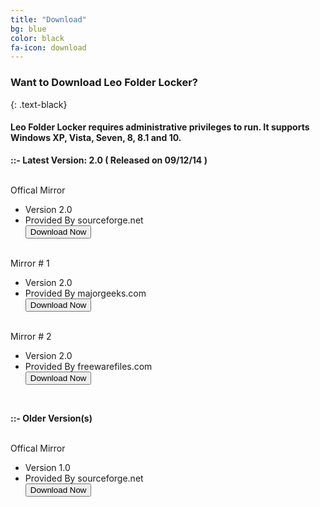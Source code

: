 ```yaml
---
title: "Download"
bg: blue
color: black
fa-icon: download
---
```


### Want to Download Leo Folder Locker?
{: .text-black}

#### Leo Folder Locker requires administrative privileges to run. It supports Windows XP, Vista, Seven, 8, 8.1 and 10.

**::- Latest Version: 2.0 ( Released on 09/12/14 )**

<br>
<label>Offical Mirror</label>
<ul>
	<li>Version 2.0</li>
	<li>Provided By sourceforge.net</li>
	<a href="http://sourceforge.net/projects/leosoftlocker/files/latest/download"><button type="button" class="button-primary"><i class="fa fa-fw fa-download"></i> Download Now</button></a>
</ul>
<br>
<label>Mirror # 1</label>
<ul>
	<li>Version 2.0</li>
	<li>Provided By majorgeeks.com</li>
	<a href="http://www.majorgeeks.com/files/details/leo_folder_locker.html"><button type="button" class="button-primary"><i class="fa fa-fw fa-download"></i> Download Now</button></a> 
</ul>
<br>
<label>Mirror # 2</label>
<ul>
	<li>Version 2.0</li>
	<li>Provided By freewarefiles.com</li>
	<a href="http://www.freewarefiles.com/Leo-Folder-Locker_program_101153.html"><button type="button" class="button-primary"><i class="fa fa-fw fa-download"></i> Download Now</button></a>
</ul>
<br>

**::- Older Version(s)**

<br>
<label>Offical Mirror</label>
<ul>
	<li>Version 1.0</li>
	<li>Provided By sourceforge.net</li>
	<a href="http://sourceforge.net/projects/leosoftlocker/files/Leo%20Folder%20Locker.zip/download"><button type="button" class="button-primary"><i class="fa fa-fw fa-download"></i> Download Now</button></a>
</ul>